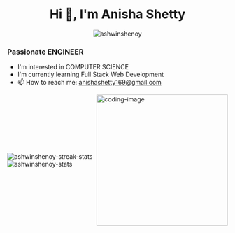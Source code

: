 <h1 align="center">Hi 👋, I'm Anisha Shetty</h1>

<p align="center">
  <img src="https://komarev.com/ghpvc/?username=ashwinshenoy&label=Profile%20views&color=0e75b6&style=flat" alt="ashwinshenoy" />
</p>

<h3 align="left">Passionate ENGINEER</h3>

<ul>
  <li>I'm interested in COMPUTER SCIENCE</li>
  <li>I'm currently learning Full Stack Web Development</li>
 
  <li>📫 How to reach me: <a href="anishashetty169@gmail.com">anishashetty169@gmail.com</a></li>
</ul>

<div style="display: flex; justify-content: center; align-items: center;">
  <div>
    <img align="left" src="https://github-readme-streak-stats.herokuapp.com?user=ashwinshenoy&theme=blue-green&hide_border=true" alt="ashwinshenoy-streak-stats" />
    <img align="left" src="https://github-readme-stats.vercel.app/api?username=ashwinshenoy&count_private=true&show_icons=true&hide_border=true&theme=blue-green" alt="ashwinshenoy-stats" />
  </div>
  <div>
    <img align="right" src="https://via.placeholder.com/300x300.png?text=Image+Placeholder" alt="coding-image" width="300" />
  </div>
</div>

<!-- Replace the placeholder image above with your own image by providing a valid URL in the src attribute -->
